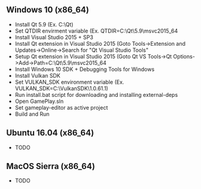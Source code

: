Windows 10 (x86_64)
-------------------
- Install Qt 5.9  (Ex. C:\Qt)
- Set QTDIR envirment variable (Ex. QTDIR=C:\Qt\5.9\msvc2015_64
- Install Visual Studio 2015 + SP3
- Install Qt extension in Visual Studio 2015 (Goto Tools->Extension and Updates->Online->Search for "Qt Visual Studio Tools"
- Setup Qt extension in Visual Studio 2015 (Goto Qt VS Tools->Qt Options->Add->Path=C:\Qt\5.9\msvc2015_64
- Install Windows 10 SDK + Debugging Tools for Windows
- Install Vulkan SDK
- Set VULKAN_SDK environment variable (Ex. VULKAN_SDK=C:\VulkanSDK\1.0.61.1)
- Run install.bat script for downloading and installing external-deps
- Open GamePlay.sln
- Set gameplay-editor as active project
- Build and Run

Ubuntu 16.04 (x86_64)
---------------------
- TODO

MacOS Sierra (x86_64)
---------------------
- TODO
